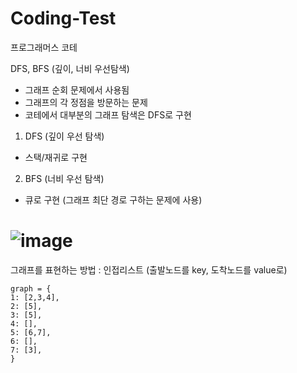 # Coding-Test
프로그래머스 코테


DFS, BFS (깊이, 너비 우선탐색)
- 그래프 순회 문제에서 사용됨
- 그래프의 각 정점을 방문하는 문제
- 코테에서 대부분의 그래프 탐색은 DFS로 구현

1) DFS (깊이 우선 탐색)
- 스택/재귀로 구현


2) BFS (너비 우선 탐색)
- 큐로 구현 (그래프 최단 경로 구하는 문제에 사용)

# ![image](https://user-images.githubusercontent.com/50647833/129039103-9f6bb880-f74d-4d72-8fcc-65450ae70fc4.png)

그래프를 표현하는 방법 : 인접리스트 (출발노드를 key, 도착노드를 value로)
```
graph = { 
1: [2,3,4],
2: [5],
3: [5],
4: [],
5: [6,7],
6: [],
7: [3],
}
```

